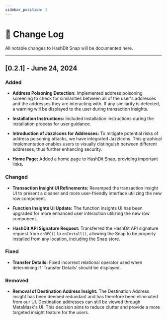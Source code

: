 ```yaml
---
sidebar_position: 2
---
```


# 🔧 Change Log
All notable changes to HashDit Snap will be documented here.
***
## [0.2.1] - June 24, 2024

### Added
- **Address Poisoning Detection:** Implemented address poisoning screening to check for similarities between all of the user's addresses and the addresses they are interacting with. If any similarity is detected, a warning will be displayed to the user during transaction insights.

- **Installation Instructions:** Included installation instructions during the installation process for user guidance.

- **Introduction of JazzIcons for Addresses:** To mitigate potential risks of address poisoning attacks, we have integrated JazzIcons. This graphical implementation enables users to visually distinguish between different addresses, thus further enhancing security.

- **Home Page:** Added a home page to HashDit Snap, providing important links.

### Changed
- **Transaction Insight UI Refinements:** Revamped the transaction insight UI to present a cleaner and more user-friendly interface utilizing the new row component.

- **Function Insights UI Update:** The function insights UI has been upgraded for more enhanced user interaction utilizing the new row component.

- **HashDit API Signature Request:** Transferred the HashDit API signature request from `onRPC()` to `onInstall()`, allowing the Snap to be properly installed from any location, including the Snap store.

### Fixed
- **Transfer Details:** Fixed incorrect relational operator used when determining if 'Transfer Details' should be displayed.

### Removed
- **Removal of Destination Address Insight:** The Destination Address insight has been deemed redundant and has therefore been eliminated from our UI. Destination addresses can still be viewed through MetaMask's UI. This decision aims to reduce clutter and provide a more targeted insight feature for the users.

